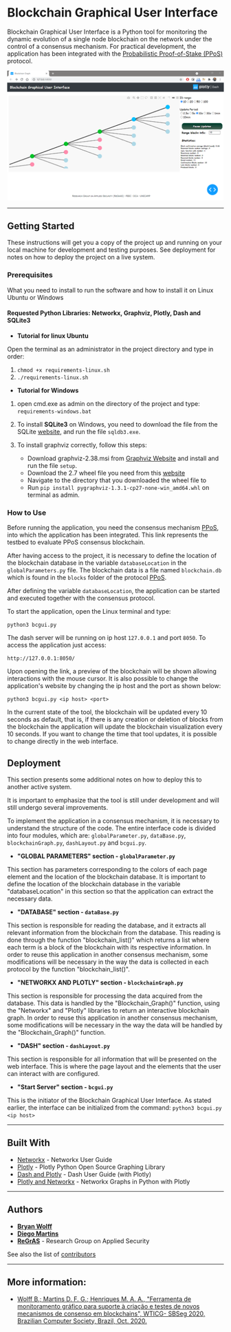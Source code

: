 # Blockchain Graphical User Interface

Blockchain Graphical User Interface is a Python tool for monitoring the dynamic evolution of a single node blockchain on the network under the control of a consensus mechanism. For practical development, the application has been integrated with the [Probabilistic Proof-of-Stake (PPoS)](https://github.com/regras/ppos_tb/tree/ppos_third_version_2_docker_execution) protocol.

![](header.png)

---
## Getting Started

These instructions will get you a copy of the project up and running on your local machine for development and testing purposes. See deployment for notes on how to deploy the project on a live system.


### Prerequisites

What you need to install to run the software and how to install it on Linux Ubuntu or Windows

#### Requested Python Libraries: Networkx, Graphviz, Plotly, Dash and SQLite3

- **Tutorial for linux Ubuntu**

Open the terminal as an administrator in the project directory and type in order:
1. ```chmod +x requirements-linux.sh```
2. ```./requirements-linux.sh```

- **Tutorial for Windows**

1. open cmd.exe as admin on the directory of the project and type: ```requirements-windows.bat```

2. To install **SQLite3** on Windows, you need to download the file from the SQLite [website](https://www.sqlite.org/download.html), and run the file ```sqldb3.exe```.

3. To install graphviz correctly, follow this steps:
   - Download graphviz-2.38.msi from [Graphviz Website](https://graphviz.gitlab.io/_pages/Download/Download_windows.html) and install and run the file ```setup```.
   - Download the 2.7 wheel file you need from this [website](http://www.lfd.uci.edu/~gohlke/pythonlibs/#pygraphviz)
   - Navigate to the directory that you downloaded the wheel file to
   - Run ```pip install pygraphviz-1.3.1-cp27-none-win_amd64.whl``` on terminal as admin.

### How to Use

Before running the application, you need the consensus mechanism [PPoS](https://github.com/regras/ppos_tb/tree/ppos_third_version_2_docker_execution), into which the application has been integrated. This link represents the testbed to evaluate PPoS consensus blockchain.

After having access to the project, it is necessary to define the location of the blockchain database in the variable ```databaseLocation``` in the ```globalParameters.py``` file. The blockchain data is a file named ```blockchain.db``` which is found in the ```blocks``` folder of the protocol [PPoS](https://github.com/regras/ppos_tb/tree/ppos_third_version_2_docker_execution).

After defining the variable ```databaseLocation```, the application can be started and executed together with the consensus protocol.

To start the application, open the Linux terminal and type:

```
python3 bcgui.py
```

The dash server will be running on ip host ```127.0.0.1``` and port ```8050```. To access the application just access:

```
http://127.0.0.1:8050/
```

Upon opening the link, a preview of the blockchain will be shown allowing interactions with the mouse cursor. 
It is also possible to change the application's website by changing the ip host and the port as shown below:

```
python3 bcgui.py <ip host> <port>
```

In the current state of the tool, the blockchain will be updated every 10 seconds as default, that is, if there is any creation or deletion of blocks from the blockchain the application will update the blockchain visualization every 10 seconds. If you want to change the time that tool updates, it is possible to change directly in the web interface.

## Deployment

This section presents some additional notes on how to deploy this to another active system. 

It is important to emphasize that the tool is still under development and will still undergo several improvements.

To implement the application in a consensus mechanism, it is necessary to understand the structure of the code. The entire interface code is divided into four modules, which are: ```globalParameter.py```, ```dataBase.py```, ```blockchainGraph.py```, ```dashLayout.py``` and ```bcgui.py```.

* **"GLOBAL PARAMETERS" section - ```globalParameter.py```**

This section has parameters corresponding to the colors of each page element and the location of the blockchain database. It is important to define the location of the blockchain database in the variable "databaseLocation" in this section so that the application can extract the necessary data.

* **"DATABASE" section - ```dataBase.py```**

This section is responsible for reading the database, and it extracts all relevant information from the blockchain from the database. This reading is done through the function "blockchain_list()" which returns a list where each term is a block of the blockchain with its respective information. In order to reuse this application in another consensus mechanism, some modifications will be necessary in the way the data is collected in each protocol by the function "blockchain_list()".


* **"NETWORKX AND PLOTLY" section - ```blockchainGraph.py```**

This section is responsible for processing the data acquired from the database. This data is handled by the "Blockchain_Graph()" function, using the "Networkx" and "Plotly" libraries to return an interactive blockchain graph. In order to reuse this application in another consensus mechanism, some modifications will be necessary in the way the data will be handled by the "Blockchain_Graph()" function.


* **"DASH" section - ```dashLayout.py```**

This section is responsible for all information that will be presented on the web interface. This is where the page layout and the elements that the user can interact with are configured.

* **"Start Server" section - ```bcgui.py```**

This is the initiator of the Blockchain Graphical User Interface. 
As stated earlier, the interface can be initialized from the command: ```python3 bcgui.py <ip host>```

---
## Built With

* [Networkx](https://networkx.github.io/documentation/stable/index.html) - Networkx User Guide
* [Plotly](https://plotly.com/python/) - Plotly Python Open Source Graphing Library
* [Dash and Plotly](https://dash.plotly.com/) - Dash User Guide (with Plotly)
* [Plotly and Networkx](https://plotly.com/python/network-graphs/) - Networkx Graphs in Python with Plotly


---
## Authors

* [**Bryan Wolff**](https://github.com/bryan-wolff)
* [**Diego Martins**](https://github.com/diegomat)
* [**ReGrAS**](https://github.com/regras) - Research Group on Applied Security

See also the list of [contributors](https://github.com/regras/bcgui/graphs/contributors)

---
## More information:
* [Wolff B.; Martins D. F. G.; Henriques M. A. A., "Ferramenta de monitoramento gráfico para suporte à criação e testes de novos mecanismos de consenso em blockchains", WTICG- SBSeg 2020, Brazilian Computer Society, Brazil, Oct. 2020.](https://submissao.ciente.live/wp-content/uploads/2020/10/208599.pdf)
